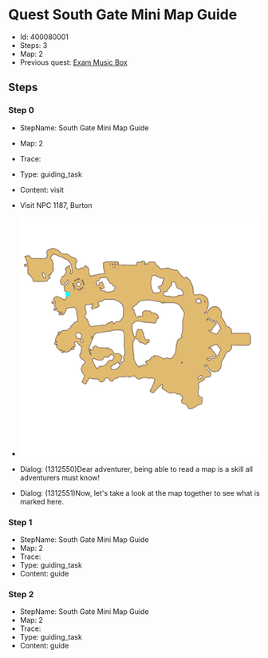 # Quest South Gate Mini Map Guide

- Id: 400080001
- Steps: 3
- Map: 2
- Previous quest: [Exam Music Box](10009.md)

## Steps

### Step 0
- StepName:  South Gate Mini Map Guide
- Map:  2
- Trace:  
- Type:  guiding_task
- Content:  visit
- Visit NPC 1187, Burton

- ![images/400080001_0.png](images/400080001_0.png)
- Dialog: (1312550)Dear adventurer, being able to read a map is a skill all adventurers must know!
- Dialog: (1312551)Now, let's take a look at the map together to see what is marked here.


### Step 1
- StepName:  South Gate Mini Map Guide
- Map:  2
- Trace:  
- Type:  guiding_task
- Content:  guide


### Step 2
- StepName:  South Gate Mini Map Guide
- Map:  2
- Trace:  
- Type:  guiding_task
- Content:  guide


